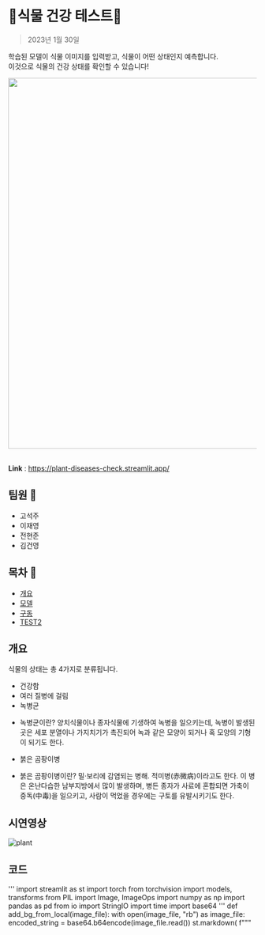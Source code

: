 # 🍃식물 건강 테스트🍃
> 2023년 1월 30일

학습된 모델이 식물 이미지를 입력받고, 식물이 어떤 상태인지 예측합니다.  
이것으로 식물의 건강 상태를 확인할 수 있습니다!

<div align='center'>
  <img src="https://user-images.githubusercontent.com/106129152/215032337-e3d9c5d6-2b2c-47ff-9076-96b388df22b6.png" width="750">
</div>
<br/>

**Link** : https://plant-diseases-check.streamlit.app/
## 팀원 💁
- 고석주
- 이재영
- 전현준
- 김건영



## 목차 :bookmark_tabs:

- [개요](#개요)
- [모델](#모델)
- [구동](#구동)
- [TEST2](#TEST2)


## 개요


식물의 상태는 총 4가지로 분류됩니다.
- 건강함
- 여러 질병에 걸림
- 녹병균
* 녹병균이란? 양치식물이나 종자식물에 기생하여 녹병을 일으키는데, 
  녹병이 발생된 곳은 세포 분열이나 가지치기가 촉진되어 녹과 같은 모양이 되거나 혹 모양의 기형이 되기도 한다.
- 붉은 곰팡이병
* 붉은 곰팡이병이란? 밀·보리에 감염되는 병해. 적미병(赤微病)이라고도 한다. 
이 병은 온난다습한 남부지방에서 많이 발생하며, 병든 종자가 사료에 혼합되면 가축이 중독(中毒)을 일으키고, 
사람이 먹었을 경우에는 구토를 유발시키기도 한다.


## 시연영상
![plant](https://user-images.githubusercontent.com/116260619/215047900-0cb0e739-7d99-4242-b897-1eac00f3d3cf.gif)


## 코드
'''
import streamlit as st
import torch
from torchvision import models, transforms
from PIL import Image, ImageOps
import numpy as np
import pandas as pd
from io import StringIO
import time
import base64
'''
def add_bg_from_local(image_file):
    with open(image_file, "rb") as image_file:
        encoded_string = base64.b64encode(image_file.read())
    st.markdown(
    f"""
    <style>
    .stApp {{
        background-image: url(data:image/{"png"};base64,{encoded_string.decode()});
        background-size: cover
    }}
    
    .block-container.css-91z34k.egzxvld4 {{
        background-color: rgb(255, 255, 255, 0.7);
    }}
    </style>
    """,
    unsafe_allow_html=True
    )
add_bg_from_local('image.jpg')      

result=[]
images=[]
st.title('*식물 건강 테스트*')
st.write('🌿이 식물은 건강할까? 지금 바로 확인해봅시다!')

st.sidebar.subheader("File upload")
file_up = st.sidebar.file_uploader("식물 사진을 업로드해주세요.", type=['jpeg', 'png', 'jpg', 'webp'])
import streamlit as st
import time



def predict(image):
    device = "cuda" if torch.cuda.is_available() else "cpu"
    model = torch.load("model.pt", map_location=device)

    transform = transforms.Compose([
        transforms.Resize(256),
        transforms.CenterCrop(224),
        transforms.ToTensor(),
        transforms.Normalize(
                mean = [0.485, 0.456, 0.406],
                std = [0.229, 0.224, 0.225]
        )])     

    img = Image.open(image)
    batch_t = torch.unsqueeze(transform(img), 0)
    model.eval()
    out = model(batch_t)

    with open('labels.txt') as f:
        classes = [line.strip() for line in f.readlines()]

    prob = torch.nn.functional.softmax(out, dim=1)[0]*100
    _, indices = torch.sort(out, descending = True)
    return [(classes[idx], prob[idx].item()) for idx in indices[0][:1]]

if file_up is not None:
        image = Image.open(file_up)
        images.append(image)
        st.image(image, caption = 'Uploaded Image.', use_column_width = True)
        st.write("")
        my_bar = st.progress(0)

        with st.spinner('Wait for it...'):
            time.sleep(3)



        labels = predict(file_up)
        print(labels)
        # result.append[labels]
        for i in labels[0][0]:
                print(i)
        for i in labels[0][0]:
                if '1' in i:
                        st.write("***결과 : 건강합니다!***")
                        st.write("당신의 노력이 식물을 건강하게 키워냈습니다!")
                if '2' == i:
                        st.write("***결과 : 여러 질병에 걸린 상태입니다!***")
                        st.write("식물도 인간처럼 질병에 걸린답니다.")
                        st.write("농업기술포털의 식물병에 대한 [정보](https://www.nongsaro.go.kr/portal/ps/psv/psvr/psvrc/rdaInterDtl.ps?&menuId=PS00063&cntntsNo=208859) 를 참고해보세요.")
                if '3' == i:
                        st.write("***결과 : 녹병균에 걸린 상태입니다!***")
                        st.write("녹병균은 종류도, 그 예방법도 정말 다양하답니다.")
                        st.write("산림청의 [부분별진단검색](https://www.forest.go.kr/kfsweb/mer/fip/search/selectSrchPartDgnosisList.do?dbhisTpcd=10&dbhisPartActoDgnssCd=01&mn=NKFS_02_02_02_02_06) 을 통해 더 정확한 정보를 찾아보세요.")
                if '4' == i:
                        st.write("***결과 : 붉은 곰팡이병에 걸린 상태입니다!***")
                        st.write("농업기술포털의 [붉은 곰팡이병](https://www.nongsaro.go.kr/portal/ps/pss/pssa/sicknsSearchDtl.ps?pageIndex=1&pageSize=10&&sicknsCode=D00000753&menuId=PS00202) 에 대한 문서를 참고해보세요.")

        st.write("Accuracy!")

        for percent_complete in range(int(labels[0][1])):
                time.sleep(0.01)
                my_bar.progress(percent_complete + 1)
        st.write(str(int(labels[0][1]))+"%") 
